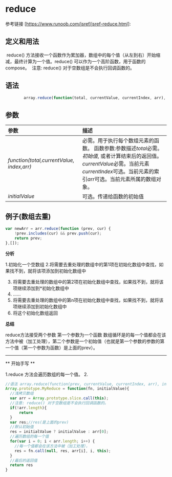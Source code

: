 # reduce
参考链接
[https://www.runoob.com/jsref/jsref-reduce.html]:



## 定义和用法

​	reduce() 方法接收一个函数作为累加器，数组中的每个值（从左到右）开始缩减，最终计算为一个值。
​	reduce() 可以作为一个高阶函数，用于函数的 compose。
​	注意: reduce() 对于空数组是不会执行回调函数的。

## 语法

```js
        array.reduce(function(total, currentValue, currentIndex, arr), initialValue)
```

## 参数

| 参数                                      | 描述                                                         |
| :---------------------------------------- | :----------------------------------------------------------- |
| *function(total,currentValue, index,arr)* | 必需。用于执行每个数组元素的函数。 函数参数:参数描述*total*必需。*初始值*, 或者计算结束后的返回值。*currentValue*必需。当前元素*currentIndex*可选。当前元素的索引*arr*可选。当前元素所属的数组对象。 |
| *initialValue*                            | 可选。传递给函数的初始值                                     |

## 例子(数组去重)

```js
var newArr = arr.reduce(function (prev, cur) {
    !prev.includes(cur) && prev.push(cur);
    return prev;
},[]);
```

**分析**

   1.初始化一个空数组
   2.将需要去重处理的数组中的第1项在初始化数组中查找，如果找不到，就将该项添加到初始化数组中

   3. 将需要去重处理的数组中的第2项在初始化数组中查找，如果找不到，就将该项继续添加到*初始化数组中
   4. ……
   5.  将需要去重处理的数组中的第n项在初始化数组中查找，如果找不到，就将该项继续添加到初始化数组中
   6. 将这个初始化数组返回



**总结**

 reduce方法接受两个参数 第一个参数为一个函数 数组循环是的每一个值都会在该方法中被（加工处理），第二个参数是一个初始值（也就是第一个参数的参数的第一个值（第一个参数为函数）是上面的prev）。

------

** 开始手写 **

1.reduce 方法会遍历数组的每一个值。
2.

```js
//语法 array.reduce(function(prev, currentValue, currentIndex, arr), initialValue)
Array.prototype.MyReduce = function(fn, initialValue){
  //浅拷贝数组
  var arr = Array.prototype.slice.call(this);
  //注意: reduce() 对于空数组是不会执行回调函数的。
  if(!arr.length){
      return
  }
  var res;//res(是上面的prev)
  //默认初始值
  res = initialValue ? initialValue : arr[0];
  //遍历数组的每一个值
  for(var i = 0; i < arr.length; i++) {
    //每一个值都会在该方法中被（加工处理），
    res = fn.call(null, res, arr[i], i, this);
  }
  //最后的返回值
  return res
}
```

